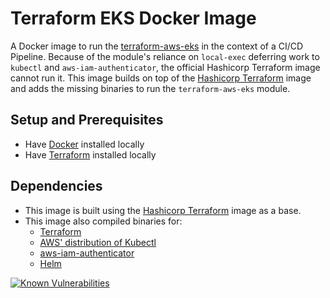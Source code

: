 # Terraform EKS Docker Image

A Docker image to run the [terraform-aws-eks](https://github.com/terraform-aws-modules/terraform-aws-eks) in the context of a CI/CD Pipeline. Because of the module's reliance on `local-exec` deferring work to `kubectl` and `aws-iam-authenticator`, the official Hashicorp Terraform image cannot run it. This image builds on top of the [Hashicorp Terraform](https://hub.docker.com/r/hashicorp/terraform/) image and adds the missing binaries to run the `terraform-aws-eks` module.

## Setup and Prerequisites

- Have [Docker](https://docs.docker.com/install/) installed locally
- Have [Terraform](https://learn.hashicorp.com/terraform/getting-started/install.html) installed locally

## Dependencies

- This image is built using the [Hashicorp Terraform](https://hub.docker.com/r/hashicorp/terraform/) image as a base.
- This image also compiled binaries for:
  - [Terraform](https://github.com/hashicorp/terraform)
  - [AWS' distribution of Kubectl](https://github.com/actions/aws/tree/master/kubectl)
  - [aws-iam-authenticator](https://github.com/kubernetes-sigs/aws-iam-authenticator)
  - [Helm](https://github.com/helm/helm)

[![Known Vulnerabilities](https://snyk.io/test/github/wperron/terraform-eks/badge.svg)](https://snyk.io/test/github/wperron/terraform-eks) 
